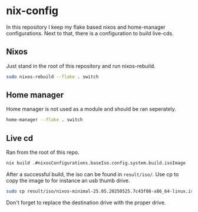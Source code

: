 # nix-config

In this repository I keep my flake based nixos and home-manager configurations. 
Next to that, there is a configuration to build live-cds. 

## Nixos

Just stand in the root of this repository and run nixos-rebuild.

```sh
sudo nixos-rebuild --flake . switch
```

## Home manager

Home manager is not used as a module and should be ran seperately.

```sh
home-manager --flake . switch
```

## Live cd

Ran from the root of this repo.

```sh
nix build .#nixosConfigurations.baseIso.config.system.build.isoImage
```

After a successful build, the iso can be found in `result/iso/`. Use cp to copy the image to for instance an usb thumb drive.

```sh
sudo cp result/iso/nixos-minimal-25.05.20250525.7c43f08-x86_64-linux.iso /dev/sdb
```

Don't forget to replace the destination drive with the proper drive.